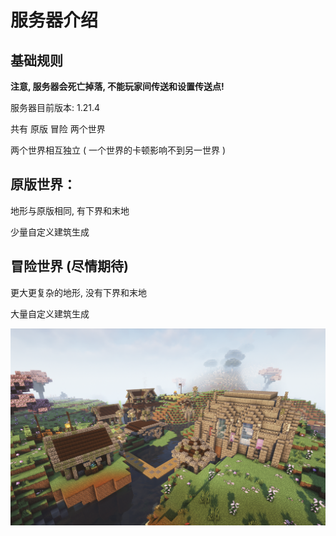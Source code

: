 # 服务器介绍

## 基础规则

**注意, 服务器会死亡掉落, 不能玩家间传送和设置传送点!**

服务器目前版本: 1.21.4

共有 原版 冒险 两个世界

两个世界相互独立 ( 一个世界的卡顿影响不到另一世界 )

## 原版世界：

地形与原版相同, 有下界和末地

少量自定义建筑生成

## 冒险世界 (尽情期待)

更大更复杂的地形, 没有下界和末地

大量自定义建筑生成

![](/rule/_image/introduce/terrabuild.png)